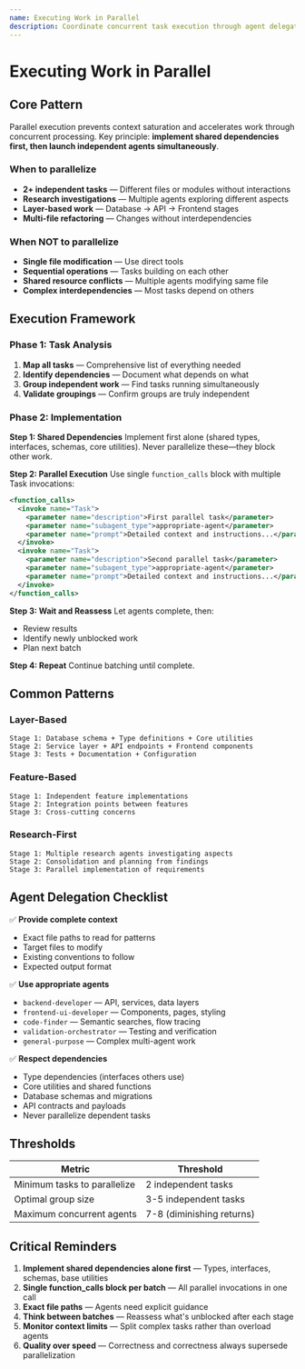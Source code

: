 ```yaml
---
name: Executing Work in Parallel
description: Coordinate concurrent task execution through agent delegation. Plan independent work, manage dependencies, and execute multiple agents simultaneously. Use when handling multiple unrelated tasks, research investigations, or layer-based implementations that can run concurrently.
---
```


# Executing Work in Parallel

## Core Pattern

Parallel execution prevents context saturation and accelerates work through concurrent processing. Key principle: **implement shared dependencies first, then launch independent agents simultaneously**.

### When to parallelize
- **2+ independent tasks** — Different files or modules without interactions
- **Research investigations** — Multiple agents exploring different aspects
- **Layer-based work** — Database → API → Frontend stages
- **Multi-file refactoring** — Changes without interdependencies

### When NOT to parallelize
- **Single file modification** — Use direct tools
- **Sequential operations** — Tasks building on each other
- **Shared resource conflicts** — Multiple agents modifying same file
- **Complex interdependencies** — Most tasks depend on others

## Execution Framework

### Phase 1: Task Analysis
1. **Map all tasks** — Comprehensive list of everything needed
2. **Identify dependencies** — Document what depends on what
3. **Group independent work** — Find tasks running simultaneously
4. **Validate groupings** — Confirm groups are truly independent

### Phase 2: Implementation

**Step 1: Shared Dependencies**
Implement first alone (shared types, interfaces, schemas, core utilities). Never parallelize these—they block other work.

**Step 2: Parallel Execution**
Use single `function_calls` block with multiple Task invocations:
```xml
<function_calls>
  <invoke name="Task">
    <parameter name="description">First parallel task</parameter>
    <parameter name="subagent_type">appropriate-agent</parameter>
    <parameter name="prompt">Detailed context and instructions...</parameter>
  </invoke>
  <invoke name="Task">
    <parameter name="description">Second parallel task</parameter>
    <parameter name="subagent_type">appropriate-agent</parameter>
    <parameter name="prompt">Detailed context and instructions...</parameter>
  </invoke>
</function_calls>
```

**Step 3: Wait and Reassess**
Let agents complete, then:
- Review results
- Identify newly unblocked work
- Plan next batch

**Step 4: Repeat**
Continue batching until complete.

## Common Patterns

### Layer-Based
```
Stage 1: Database schema + Type definitions + Core utilities
Stage 2: Service layer + API endpoints + Frontend components
Stage 3: Tests + Documentation + Configuration
```

### Feature-Based
```
Stage 1: Independent feature implementations
Stage 2: Integration points between features
Stage 3: Cross-cutting concerns
```

### Research-First
```
Stage 1: Multiple research agents investigating aspects
Stage 2: Consolidation and planning from findings
Stage 3: Parallel implementation of requirements
```

## Agent Delegation Checklist

✅ **Provide complete context**
- Exact file paths to read for patterns
- Target files to modify
- Existing conventions to follow
- Expected output format

✅ **Use appropriate agents**
- `backend-developer` — API, services, data layers
- `frontend-ui-developer` — Components, pages, styling
- `code-finder` — Semantic searches, flow tracing
- `validation-orchestrator` — Testing and verification
- `general-purpose` — Complex multi-agent work

✅ **Respect dependencies**
- Type dependencies (interfaces others use)
- Core utilities and shared functions
- Database schemas and migrations
- API contracts and payloads
- Never parallelize dependent tasks

## Thresholds

| Metric | Threshold |
|--------|-----------|
| Minimum tasks to parallelize | 2 independent tasks |
| Optimal group size | 3-5 independent tasks |
| Maximum concurrent agents | 7-8 (diminishing returns) |

## Critical Reminders

1. **Implement shared dependencies alone first** — Types, interfaces, schemas, base utilities
2. **Single function_calls block per batch** — All parallel invocations in one call
3. **Exact file paths** — Agents need explicit guidance
4. **Think between batches** — Reassess what's unblocked after each stage
5. **Monitor context limits** — Split complex tasks rather than overload agents
6. **Quality over speed** — Correctness and correctness always supersede parallelization
